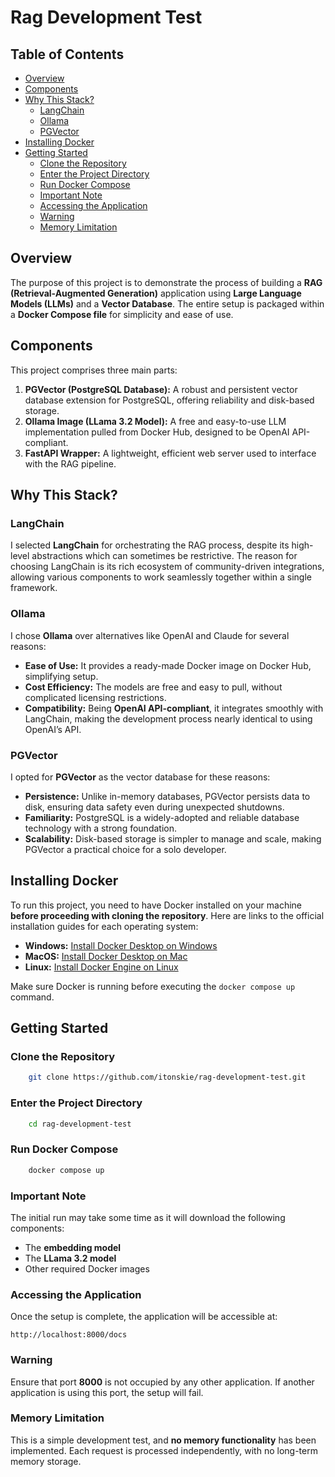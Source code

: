 # Rag Development Test

## Table of Contents
- [Overview](#overview)
- [Components](#components)
- [Why This Stack?](#why-this-stack)
  - [LangChain](#langchain)
  - [Ollama](#ollama)
  - [PGVector](#pgvector)
- [Installing Docker](#installing-docker)
- [Getting Started](#getting-started)
  - [Clone the Repository](#clone-the-repository)
  - [Enter the Project Directory](#enter-the-project-directory)
  - [Run Docker Compose](#run-docker-compose)
  - [Important Note](#important-note)
  - [Accessing the Application](#accessing-the-application)
  - [Warning](#warning)
  - [Memory Limitation](#memory-limitation)

## Overview
The purpose of this project is to demonstrate the process of building a **RAG (Retrieval-Augmented Generation)** application using **Large Language Models (LLMs)** and a **Vector Database**. The entire setup is packaged within a **Docker Compose file** for simplicity and ease of use.

## Components
This project comprises three main parts:
1. **PGVector (PostgreSQL Database):** A robust and persistent vector database extension for PostgreSQL, offering reliability and disk-based storage.
2. **Ollama Image (LLama 3.2 Model):** A free and easy-to-use LLM implementation pulled from Docker Hub, designed to be OpenAI API-compliant.
3. **FastAPI Wrapper:** A lightweight, efficient web server used to interface with the RAG pipeline.

## Why This Stack?
### LangChain
I selected **LangChain** for orchestrating the RAG process, despite its high-level abstractions which can sometimes be restrictive. The reason for choosing LangChain is its rich ecosystem of community-driven integrations, allowing various components to work seamlessly together within a single framework.

### Ollama
I chose **Ollama** over alternatives like OpenAI and Claude for several reasons:
- **Ease of Use:** It provides a ready-made Docker image on Docker Hub, simplifying setup.
- **Cost Efficiency:** The models are free and easy to pull, without complicated licensing restrictions.
- **Compatibility:** Being **OpenAI API-compliant**, it integrates smoothly with LangChain, making the development process nearly identical to using OpenAI’s API.

### PGVector
I opted for **PGVector** as the vector database for these reasons:
- **Persistence:** Unlike in-memory databases, PGVector persists data to disk, ensuring data safety even during unexpected shutdowns.
- **Familiarity:** PostgreSQL is a widely-adopted and reliable database technology with a strong foundation.
- **Scalability:** Disk-based storage is simpler to manage and scale, making PGVector a practical choice for a solo developer.

## Installing Docker
To run this project, you need to have Docker installed on your machine **before proceeding with cloning the repository**. Here are links to the official installation guides for each operating system:

- **Windows:** [Install Docker Desktop on Windows](https://docs.docker.com/desktop/install/windows/)
- **MacOS:** [Install Docker Desktop on Mac](https://docs.docker.com/desktop/install/mac/)
- **Linux:** [Install Docker Engine on Linux](https://docs.docker.com/engine/install/)

Make sure Docker is running before executing the `docker compose up` command.

## Getting Started
### Clone the Repository
```bash
    git clone https://github.com/itonskie/rag-development-test.git
```

### Enter the Project Directory
```bash
    cd rag-development-test
```

### Run Docker Compose
```bash
    docker compose up
```

### Important Note
The initial run may take some time as it will download the following components:
- The **embedding model**
- The **LLama 3.2 model**
- Other required Docker images

### Accessing the Application
Once the setup is complete, the application will be accessible at:
```
http://localhost:8000/docs
```

### Warning
Ensure that port **8000** is not occupied by any other application. If another application is using this port, the setup will fail.

### Memory Limitation
This is a simple development test, and **no memory functionality** has been implemented. Each request is processed independently, with no long-term memory storage.

